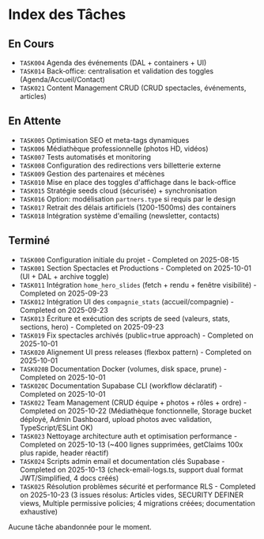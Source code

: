 # Index des Tâches

## En Cours

- `TASK004` Agenda des événements (DAL + containers + UI)
- `TASK014` Back‑office: centralisation et validation des toggles (Agenda/Accueil/Contact)
- `TASK021` Content Management CRUD (CRUD spectacles, événements, articles)

## En Attente

- `TASK005` Optimisation SEO et meta-tags dynamiques
- `TASK006` Médiathèque professionnelle (photos HD, vidéos)
- `TASK007` Tests automatisés et monitoring
- `TASK008` Configuration des redirections vers billetterie externe
- `TASK009` Gestion des partenaires et mécènes
- `TASK010` Mise en place des toggles d'affichage dans le back-office
- `TASK015` Stratégie seeds cloud (sécurisée) + synchronisation
- `TASK016` Option: modélisation `partners.type` si requis par le design
- `TASK017` Retrait des délais artificiels (1200-1500ms) des containers
- `TASK018` Intégration système d'emailing (newsletter, contacts)

## Terminé

- `TASK000` Configuration initiale du projet - Completed on 2025-08-15
- `TASK001` Section Spectacles et Productions - Completed on 2025-10-01 (UI + DAL + archive toggle)
- `TASK011` Intégration `home_hero_slides` (fetch + rendu + fenêtre visibilité) - Completed on 2025-09-23
- `TASK012` Intégration UI des `compagnie_stats` (accueil/compagnie) - Completed on 2025-09-23
- `TASK013` Écriture et exécution des scripts de seed (valeurs, stats, sections, hero) - Completed on 2025-09-23
- `TASK019` Fix spectacles archivés (public=true approach) - Completed on 2025-10-01
- `TASK020` Alignement UI press releases (flexbox pattern) - Completed on 2025-10-01
- `TASK020B` Documentation Docker (volumes, disk space, prune) - Completed on 2025-10-01
- `TASK020C` Documentation Supabase CLI (workflow déclaratif) - Completed on 2025-10-01
- `TASK022` Team Management (CRUD équipe + photos + rôles + ordre) - Completed on 2025-10-22 (Médiathèque fonctionnelle, Storage bucket déployé, Admin Dashboard, upload photos avec validation, TypeScript/ESLint OK)
- `TASK023` Nettoyage architecture auth et optimisation performance - Completed on 2025-10-13 (~400 lignes supprimées, getClaims 100x plus rapide, header réactif)
- `TASK024` Scripts admin email et documentation clés Supabase - Completed on 2025-10-13 (check-email-logs.ts, support dual format JWT/Simplified, 4 docs créés)
- `TASK025` Résolution problèmes sécurité et performance RLS - Completed on 2025-10-23 (3 issues résolus: Articles vides, SECURITY DEFINER views, Multiple permissive policies; 4 migrations créées; documentation exhaustive)

Aucune tâche abandonnée pour le moment.
